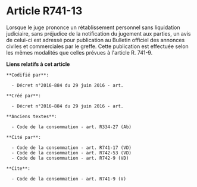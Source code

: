 # Article R741-13

Lorsque le juge prononce un rétablissement personnel sans liquidation judiciaire, sans préjudice de la notification du
jugement aux parties, un avis de celui-ci est adressé pour publication au Bulletin officiel des annonces civiles et
commerciales par le greffe. Cette publication est effectuée selon les mêmes modalités que celles prévues à l'article R.
741-9.

**Liens relatifs à cet article**

	**Codifié par**:

	  - Décret n°2016-884 du 29 juin 2016 - art.

	**Créé par**:

	  - Décret n°2016-884 du 29 juin 2016 - art.

	**Anciens textes**:

	  - Code de la consommation - art. R334-27 (Ab)

	**Cité par**:

	  - Code de la consommation - art. R741-17 (VD)
	  - Code de la consommation - art. R742-53 (VD)
	  - Code de la consommation - art. R742-9 (VD)

	**Cite**:

	  - Code de la consommation - art. R741-9 (V)
